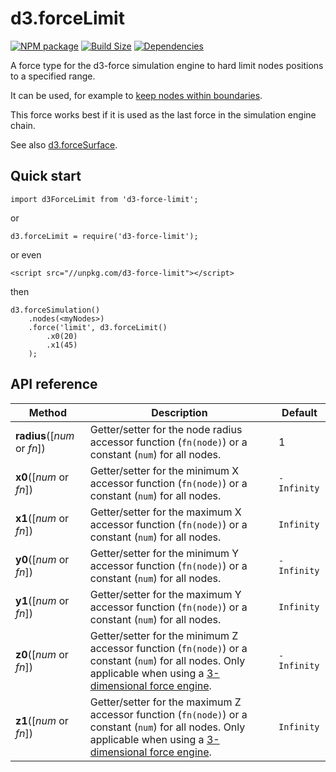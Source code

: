 d3.forceLimit
==============

[![NPM package][npm-img]][npm-url]
[![Build Size][build-size-img]][build-size-url]
[![Dependencies][dependencies-img]][dependencies-url]

A force type for the d3-force simulation engine to hard limit nodes positions to a specified range.

It can be used, for example to [keep nodes within boundaries](https://vasturiano.github.io/d3-force-pod/example/basic/).

This force works best if it is used as the last force in the simulation engine chain.

See also [d3.forceSurface](https://github.com/vasturiano/d3-force-surface).

## Quick start

```
import d3ForceLimit from 'd3-force-limit';
```
or
```
d3.forceLimit = require('d3-force-limit');
```
or even
```
<script src="//unpkg.com/d3-force-limit"></script>
```
then
```
d3.forceSimulation()
    .nodes(<myNodes>)
    .force('limit', d3.forceLimit()
        .x0(20)
        .x1(45)
    );
```

## API reference

| Method | Description | Default |
| ------------------ | -------------------------------------------------------------------------------------------------------------------------- | ------------- |
| <b>radius</b>([<i>num</i> or <i>fn</i>]) | Getter/setter for the node radius accessor function (`fn(node)`) or a constant (`num`) for all nodes. | 1 |
| <b>x0</b>([<i>num</i> or <i>fn</i>]) | Getter/setter for the minimum X accessor function (`fn(node)`) or a constant (`num`) for all nodes. | `-Infinity` |
| <b>x1</b>([<i>num</i> or <i>fn</i>]) | Getter/setter for the maximum X accessor function (`fn(node)`) or a constant (`num`) for all nodes. | `Infinity` |
| <b>y0</b>([<i>num</i> or <i>fn</i>]) | Getter/setter for the minimum Y accessor function (`fn(node)`) or a constant (`num`) for all nodes. | `-Infinity` |
| <b>y1</b>([<i>num</i> or <i>fn</i>]) | Getter/setter for the maximum Y accessor function (`fn(node)`) or a constant (`num`) for all nodes. | `Infinity` |
| <b>z0</b>([<i>num</i> or <i>fn</i>]) | Getter/setter for the minimum Z accessor function (`fn(node)`) or a constant (`num`) for all nodes. Only applicable when using a [3-dimensional force engine](https://github.com/vasturiano/d3-force-3d). | `-Infinity` |
| <b>z1</b>([<i>num</i> or <i>fn</i>]) | Getter/setter for the maximum Z accessor function (`fn(node)`) or a constant (`num`) for all nodes. Only applicable when using a [3-dimensional force engine](https://github.com/vasturiano/d3-force-3d).| `Infinity` |


[npm-img]: https://img.shields.io/npm/v/d3-force-limit.svg
[npm-url]: https://npmjs.org/package/d3-force-limit
[build-size-img]: https://img.shields.io/bundlephobia/minzip/d3-force-limit.svg
[build-size-url]: https://bundlephobia.com/result?p=d3-force-limit
[dependencies-img]: https://img.shields.io/david/vasturiano/d3-force-limit.svg
[dependencies-url]: https://david-dm.org/vasturiano/d3-force-limit
